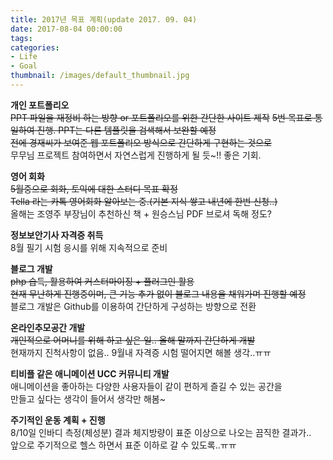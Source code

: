 ```yaml
---
title: 2017년 목표 계획(update 2017. 09. 04)
date: 2017-08-04 00:00:00
tags:
categories:
- Life
- Goal
thumbnail: /images/default_thumbnail.jpg
---
```

**개인 포트폴리오**  
~~PPT 파일을 재정비 하는 방향 or 포트폴리오를 위한 간단한 사이트 제작~~
~~5번 목표로 통일하여 진행. PPT는 다른 템플릿을 검색해서 보완할 예정~~  
~~전에 경재씨가 보여준 웹 포트폴리오 방식으로 간단하게 구현하는 것으로~~  
무무님 프로젝트 참여하면서 자연스럽게 진행하게 될 듯~!! 좋은 기회.

**영어 회화**  
~~5월중으로 회화, 토익에 대한 스터디 목표 확정~~  
~~Tella 라는 카톡 영어회화 알아보는 중.(기본 지식 쌓고 내년에 한번 신청..)~~  
올해는 조영주 부장님이 추천하신 책 + 원승스님 PDF 브로셔 독해 정도?

**정보보안기사 자격증 취득**  
8월 필기 시험 응시를 위해 지속적으로 준비

**블로그 개발**  
~~php 습득, 활용하여 커스터마이징 + 플러그인 활용~~  
~~현재 무난하게 진행중이며, 큰 기능 추가 없이 블로그 내용을 채워가며 진행할 예정~~  
블로그 개발은 Github를 이용하여 간단하게 구성하는 방향으로 전환

**온라인추모공간 개발**  
~~개인적으로 어머니를 위해 하고 싶은 일.. 올해 말까지 간단하게 개발~~  
현재까지 진척사항이 없음.. 9월내 자격증 시험 떨어지면 해볼 생각..ㅠㅠ  

**티비플 같은 애니메이션 UCC 커뮤니티 개발**  
애니메이션을 좋아하는 다양한 사용자들이 같이 편하게 즐길 수 있는 공간을  
만들고 싶다는 생각이 들어서 생각만 해봄~

**주기적인 운동 계획 + 진행**  
8/10일 인바디 측정(체성분) 결과 체지방량이 표준 이상으로 나오는 끔직한 결과가..  
앞으로 주기적으로 헬스 하면서 표준 이하로 갈 수 있도록..ㅠㅠ
